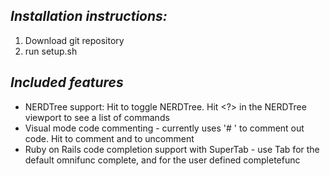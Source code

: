 *Installation instructions:*
---------------------------
1. Download git repository
2. run setup.sh

*Included features*
------------------
* NERDTree support: Hit <C-n> to toggle NERDTree. Hit <?> in the NERDTree viewport to see a list of commands
* Visual mode code commenting - currently uses '# ' to comment out code. Hit <F2> to comment and <F4> to uncomment
* Ruby on Rails code completion support with SuperTab - use Tab for the default omnifunc complete, and <C-x><C-u> for the user defined completefunc

